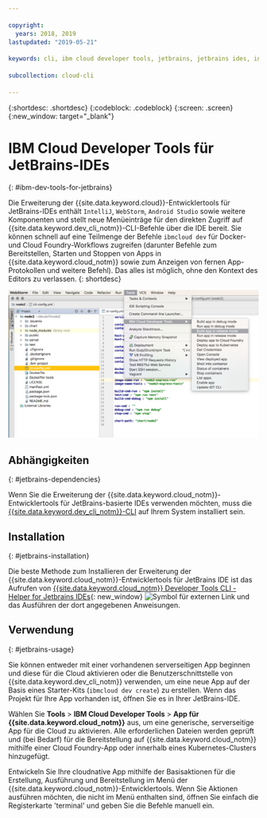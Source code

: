 ```yaml
---

copyright:
  years: 2018, 2019
lastupdated: "2019-05-21"

keywords: cli, ibm cloud developer tools, jetbrains, jetbrains ides, intellij, webstorm, android studio, ibmcloud dev, view remote logs, ibmcloud docker commands

subcollection: cloud-cli

---
```


{:shortdesc: .shortdesc}
{:codeblock: .codeblock}
{:screen: .screen}
{:new_window: target="_blank"}

# IBM Cloud Developer Tools für JetBrains-IDEs
{: #ibm-dev-tools-for-jetbrains}

Die Erweiterung der {{site.data.keyword.cloud}}-Entwicklertools für JetBrains-IDEs enthält `IntelliJ`, `WebStorm`, `Android Studio` sowie weitere Komponenten und stellt neue Menüeinträge für den direkten Zugriff auf {{site.data.keyword.dev_cli_notm}}-CLI-Befehle über die IDE bereit. Sie können schnell auf eine Teilmenge der Befehle `ibmcloud dev` für Docker- und Cloud Foundry-Workflows zugreifen (darunter Befehle zum Bereitstellen, Starten und Stoppen von Apps in {{site.data.keyword.cloud_notm}} sowie zum Anzeigen von fernen App-Protokollen und weitere Befehl). Das alles ist möglich, ohne den Kontext des Editors zu verlassen.
{: shortdesc}

![Screenshot der Ausführung von IBM Cloud Developer Tools in WebStorm IDE](jetbrains.png "Beispielmenü für die {{site.data.keyword.cloud_notm}}-Entwicklertools in WebStorm IDE")


## Abhängigkeiten
{: #jetbrains-dependencies}

Wenn Sie die Erweiterung der {{site.data.keyword.cloud_notm}}-Entwicklertools für JetBrains-basierte IDEs verwenden möchten, muss die [{{site.data.keyword.dev_cli_notm}}-CLI](/docs/cli?topic=cloud-cli-ibmcloud-cli#ibmcloud-cli) auf Ihrem System installiert sein.

## Installation
{: #jetbrains-installation}

Die beste Methode zum Installieren der Erweiterung der {{site.data.keyword.cloud_notm}}-Entwicklertools für JetBrains IDE ist das Aufrufen von [{{site.data.keyword.cloud_notm}} Developer Tools CLI - Helper for Jetbrains IDEs](https://github.com/IBM-Cloud/ibm-cloud-developer-tools/tree/master/jetbrains){: new_window} ![Symbol für externen Link](../../icons/launch-glyph.svg "Symbol für externen Link") und das Ausführen der dort angegebenen Anweisungen.

## Verwendung
{: #jetbrains-usage}

Sie können entweder mit einer vorhandenen serverseitigen App beginnen und diese für die Cloud aktivieren oder die Benutzerschnittstelle von {{site.data.keyword.dev_cli_notm}} verwenden, um eine neue App auf der Basis eines Starter-Kits (`ibmcloud dev create`) zu erstellen. Wenn das Projekt für Ihre App vorhanden ist, öffnen Sie es in Ihrer JetBrains-IDE.

Wählen Sie **Tools** > **IBM Cloud Developer Tools** > **App für {{site.data.keyword.cloud_notm}}** aus, um eine generische, serverseitige App für die Cloud zu aktivieren. Alle erforderlichen Dateien werden geprüft und (bei Bedarf) für die Bereitstellung auf {{site.data.keyword.cloud_notm}} mithilfe einer Cloud Foundry-App oder innerhalb eines Kubernetes-Clusters hinzugefügt.

Entwickeln Sie Ihre cloudnative App mithilfe der Basisaktionen für die Erstellung, Ausführung und Bereitstellung im Menü der {{site.data.keyword.cloud_notm}}-Entwicklertools. Wenn Sie Aktionen ausführen möchten, die nicht im Menü enthalten sind, öffnen Sie einfach die Registerkarte 'terminal' und geben Sie die Befehle manuell ein.
